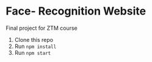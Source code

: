 # Face- Recognition Website 
Final project for ZTM course

1. Clone this repo
2. Run `npm install`
3. Run `npm start`
